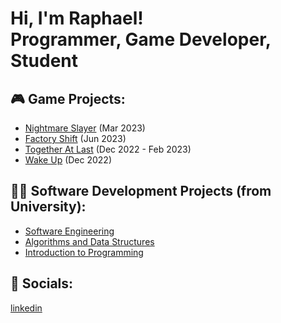 <h1>Hi, I'm Raphael! <br/><a>Programmer</a>, <a">Game Developer</a>, <a>Student</a></h1>


<h2>🎮 Game Projects:</h2>

- [Nightmare Slayer](https://github.com/raphael-frank/NightmareSlayer) (Mar 2023)
- [Factory Shift](https://github.com/raphael-frank/FactoryShift) (Jun 2023)
- [Together At Last](https://github.com/raphael-frank/TogetherAtLast) (Dec 2022 - Feb 2023)
- [Wake Up](https://github.com/raphael-frank/WakeUp) (Dec 2022)

<h2>👨‍💻 Software Development Projects (from University):</h2>

- [Software Engineering](https://github.com/raphael-frank/EIST)
- [Algorithms and Data Structures](https://github.com/raphael-frank/GAD)
- [Introduction to Programming](https://github.com/raphael-frank/PGDP)


<h2> 🤳 Socials:</h2>

[linkedin](https://www.linkedin.com/in/raphael-frank/)

<!--
**raphael-frank/raphael-frank** is a ✨ _special_ ✨ repository because its `README.md` (this file) appears on your GitHub profile.

Here are some ideas to get you started:

- 🔭 I’m currently working on ...
- 🌱 I’m currently learning ...
- 👯 I’m looking to collaborate on ...
- 🤔 I’m looking for help with ...
- 💬 Ask me about ...
- 📫 How to reach me: ...
- 😄 Pronouns: ...
- ⚡ Fun fact: ...
-->
